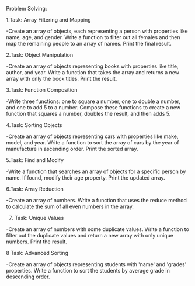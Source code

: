 Problem Solving:

1.Task: Array Filtering and Mapping



-Create an array of objects, each representing a person with properties like name, age, and gender. Write a function to filter out all females and then map the remaining people to an array of names. Print the final result.



2.Task: Object Manipulation



-Create an array of objects representing books with properties like title, author, and year. Write a function that takes the array and returns a new array with only the book titles. Print the result.



3.Task: Function Composition



-Write three functions: one to square a number, one to double a number, and one to add 5 to a number. Compose these functions to create a new function that squares a number, doubles the result, and then adds 5.



4.Task: Sorting Objects



-Create an array of objects representing cars with properties like make, model, and year. Write a function to sort the array of cars by the year of manufacture in ascending order. Print the sorted array.



5.Task: Find and Modify



-Write a function that searches an array of objects for a specific person by name. If found, modify their age property. Print the updated array.



6.Task: Array Reduction



-Create an array of numbers. Write a function that uses the reduce method to calculate the sum of all even numbers in the array.





7. Task: Unique Values



-Create an array of numbers with some duplicate values. Write a function to filter out the duplicate values and return a new array with only unique numbers. Print the result.

8 Task: Advanced Sorting

-Create an array of objects representing students with 'name' and 'grades' properties. Write a function to sort the students by average grade in descending order.
